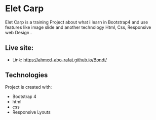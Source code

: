 # Elet Carp
Elet Carp is a training Project about what i learn in Bootstrap4 and use features like image slide and another technology Html, Css, Responsive web Design . 

## Live site:  
   - Link:  https://ahmed-abo-rafat.github.io/Bondi/
## Technologies
Project is created with:
   - Bootstrap 4
   - html
   - css
   - Responsive Lyouts
   

